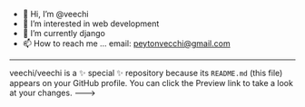 - 👋 Hi, I’m @veechi
- 👀 I’m interested in web development
- 🌱 I’m currently django
- 📫 How to reach me ... email: peytonvecchi@gmail.com
---
veechi/veechi is a ✨ special ✨ repository because its `README.md` (this file) appears on your GitHub profile.
You can click the Preview link to take a look at your changes.
--->
